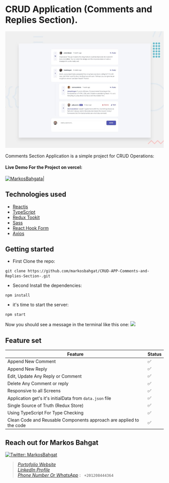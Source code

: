 # CRUD Application (Comments and Replies Section).

![](./src/assets/preview.jpg)

Comments Section Application is a simple project for CRUD Operations:

#### Live Demo For the Project on vercel:

[![MarkosBahgata|](https://static.agilitycms.com/logos/full-logo-black-on-white-vercel_20200827182255_0.png)](https://front-end-mentor-ten-beige.vercel.app/)

## Technologies used

-   [Reactjs](https://reactjs.org/)
-   [TypeScript](https://www.typescriptlang.org/)
-   [Redux Tookit](https://redux-toolkit.js.org/)
-   [Sass](https://sass-lang.com/)
-   [React Hook Form](https://react-hook-form.com/)
-   [Axios](https://axios.com)

## Getting started

-   First Clone the repo:

```shell
git clone https://github.com/markosbahgat/CRUD-APP-Comments-and-Replies-Section-.git
```

-   Second Install the dependencies:

```shell
npm install
```

-   it's time to start the server:

```shell
npm start
```

Now you should see a message in the terminal like this one:
![](./src/assets/images/terminalMessage.png)

## Feature set

| Feature                                                             | Status |
| ------------------------------------------------------------------- | ------ |
| Append New Comment                                                  | ✅     |
| Append New Reply                                                    | ✅     |
| Edit, Update Any Reply or Comment                                   | ✅     |
| Delete Any Comment or reply                                         | ✅     |
| Responsive to all Screens                                           | ✅     |
| Application get's it's initialData from `data.json` file            | ✅     |
| Single Source of Truth (Redux Store)                                | ✅     |
| Using TypeScript For Type Checking                                  | ✅     |
| Clean Code and Reusable Components approach are applied to the code | ✅     |

## Reach out for Markos Bahgat

[![Twitter: MarkosBahgat](https://img.shields.io/twitter/follow/MarkosBahgat.svg?style=social)](https://twitter.com/bahgat_markos)

> [_Portofolio Website_](https://markosbahgat.com)  
> [_LinkedIn Profile_](https://www.linkedin.com/in/markos-bahgat-9a7178216)  
> [_Phone Number Or WhatsApp_]() : ` +201208444364`
